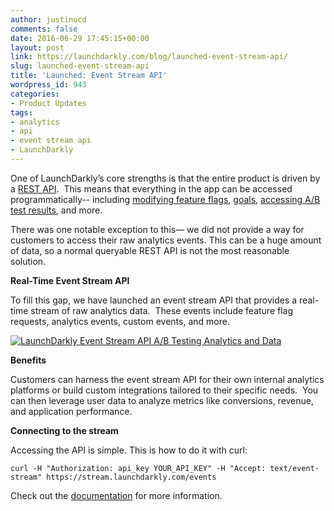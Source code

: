 ```yaml
---
author: justinucd
comments: false
date: 2016-06-29 17:45:15+00:00
layout: post
link: https://launchdarkly.com/blog/launched-event-stream-api/
slug: launched-event-stream-api
title: 'Launched: Event Stream API'
wordpress_id: 943
categories:
- Product Updates
tags:
- analytics
- api
- event stream api
- LaunchDarkly
---
```


One of LaunchDarkly’s core strengths is that the entire product is driven by a [REST API](http://apidocs.launchdarkly.com/).  This means that everything in the app can be accessed programmatically-- including [modifying feature flags](https://docs.launchdarkly.com/v1.0/docs/environments), [goals](https://docs.launchdarkly.com/v1.0/docs/optimizely), [accessing A/B test results](https://docs.launchdarkly.com/v1.0/docs/running-an-ab-test), and more.

There was one notable exception to this— we did not provide a way for customers to access their raw analytics events. This can be a huge amount of data, so a normal queryable REST API is not the most reasonable solution.

**Real-Time Event Stream API**

To fill this gap, we have launched an event stream API that provides a real-time stream of raw analytics data.  These events include feature flag requests, analytics events, custom events, and more. 

[![LaunchDarkly Event Stream API A/B Testing Analytics and Data](https://blog.launchdarkly.com/wp-content/uploads/2016/06/eventstream_branding.jpg)](https://blog.launchdarkly.com/wp-content/uploads/2016/06/eventstream_branding.jpg)

**Benefits**

Customers can harness the event stream API for their own internal analytics platforms or build custom integrations tailored to their specific needs.  You can then leverage user data to analyze metrics like conversions, revenue, and application performance.

**Connecting to the stream**

Accessing the API is simple. This is how to do it with curl:

    
    curl -H "Authorization: api_key YOUR_API_KEY" -H "Accept: text/event-stream" https://stream.launchdarkly.com/events


Check out the [documentation](https://docs.launchdarkly.com/v2.0/docs/analytics-data-stream-ads) for more information.
